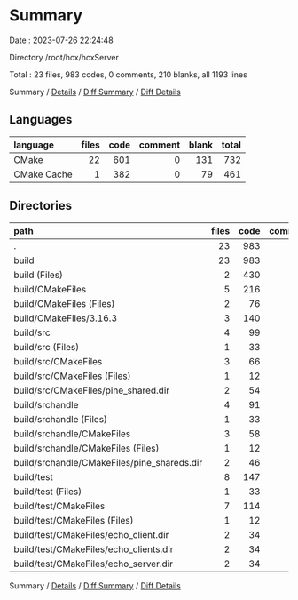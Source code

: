 # Summary

Date : 2023-07-26 22:24:48

Directory /root/hcx/hcxServer

Total : 23 files,  983 codes, 0 comments, 210 blanks, all 1193 lines

Summary / [Details](details.md) / [Diff Summary](diff.md) / [Diff Details](diff-details.md)

## Languages
| language | files | code | comment | blank | total |
| :--- | ---: | ---: | ---: | ---: | ---: |
| CMake | 22 | 601 | 0 | 131 | 732 |
| CMake Cache | 1 | 382 | 0 | 79 | 461 |

## Directories
| path | files | code | comment | blank | total |
| :--- | ---: | ---: | ---: | ---: | ---: |
| . | 23 | 983 | 0 | 210 | 1,193 |
| build | 23 | 983 | 0 | 210 | 1,193 |
| build (Files) | 2 | 430 | 0 | 89 | 519 |
| build/CMakeFiles | 5 | 216 | 0 | 53 | 269 |
| build/CMakeFiles (Files) | 2 | 76 | 0 | 11 | 87 |
| build/CMakeFiles/3.16.3 | 3 | 140 | 0 | 42 | 182 |
| build/src | 4 | 99 | 0 | 19 | 118 |
| build/src (Files) | 1 | 33 | 0 | 7 | 40 |
| build/src/CMakeFiles | 3 | 66 | 0 | 12 | 78 |
| build/src/CMakeFiles (Files) | 1 | 12 | 0 | 5 | 17 |
| build/src/CMakeFiles/pine_shared.dir | 2 | 54 | 0 | 7 | 61 |
| build/srchandle | 4 | 91 | 0 | 19 | 110 |
| build/srchandle (Files) | 1 | 33 | 0 | 7 | 40 |
| build/srchandle/CMakeFiles | 3 | 58 | 0 | 12 | 70 |
| build/srchandle/CMakeFiles (Files) | 1 | 12 | 0 | 5 | 17 |
| build/srchandle/CMakeFiles/pine_shareds.dir | 2 | 46 | 0 | 7 | 53 |
| build/test | 8 | 147 | 0 | 30 | 177 |
| build/test (Files) | 1 | 33 | 0 | 7 | 40 |
| build/test/CMakeFiles | 7 | 114 | 0 | 23 | 137 |
| build/test/CMakeFiles (Files) | 1 | 12 | 0 | 5 | 17 |
| build/test/CMakeFiles/echo_client.dir | 2 | 34 | 0 | 6 | 40 |
| build/test/CMakeFiles/echo_clients.dir | 2 | 34 | 0 | 6 | 40 |
| build/test/CMakeFiles/echo_server.dir | 2 | 34 | 0 | 6 | 40 |

Summary / [Details](details.md) / [Diff Summary](diff.md) / [Diff Details](diff-details.md)